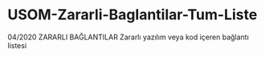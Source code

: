 # USOM-Zararli-Baglantilar-Tum-Liste
04/2020 ZARARLI BAĞLANTILAR Zararlı yazılım veya kod içeren bağlantı listesi
